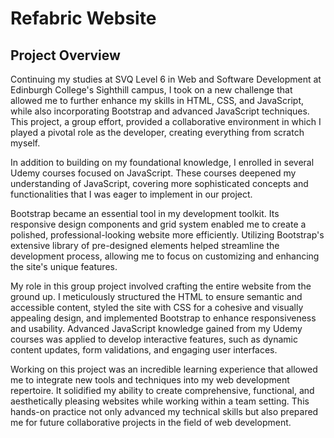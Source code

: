 # Refabric Website
##  Project Overview

Continuing my studies at SVQ Level 6 in Web and Software Development at Edinburgh College's Sighthill campus, I took on a new challenge that allowed me to further enhance my skills in HTML, CSS, and JavaScript, while also incorporating Bootstrap and advanced JavaScript techniques. This project, a group effort, provided a collaborative environment in which I played a pivotal role as the developer, creating everything from scratch myself.

In addition to building on my foundational knowledge, I enrolled in several Udemy courses focused on JavaScript. These courses deepened my understanding of JavaScript, covering more sophisticated concepts and functionalities that I was eager to implement in our project.

Bootstrap became an essential tool in my development toolkit. Its responsive design components and grid system enabled me to create a polished, professional-looking website more efficiently. Utilizing Bootstrap's extensive library of pre-designed elements helped streamline the development process, allowing me to focus on customizing and enhancing the site's unique features.

My role in this group project involved crafting the entire website from the ground up. I meticulously structured the HTML to ensure semantic and accessible content, styled the site with CSS for a cohesive and visually appealing design, and implemented Bootstrap to enhance responsiveness and usability. Advanced JavaScript knowledge gained from my Udemy courses was applied to develop interactive features, such as dynamic content updates, form validations, and engaging user interfaces.

Working on this project was an incredible learning experience that allowed me to integrate new tools and techniques into my web development repertoire. It solidified my ability to create comprehensive, functional, and aesthetically pleasing websites while working within a team setting. This hands-on practice not only advanced my technical skills but also prepared me for future collaborative projects in the field of web development.
